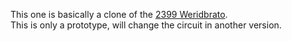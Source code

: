 This one is basically a clone of the [2399 Weridbrato](https://www.freestompboxes.org/viewtopic.php?t=30445). </br>
This is only a prototype, will change the circuit in another version.
